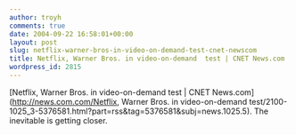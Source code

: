 ```yaml
---
author: troyh
comments: true
date: 2004-09-22 16:58:01+00:00
layout: post
slug: netflix-warner-bros-in-video-on-demand-test-cnet-newscom
title: Netflix, Warner Bros. in video-on-demand  test | CNET News.com
wordpress_id: 2815
---
```


[Netflix, Warner Bros. in video-on-demand  test | CNET News.com](http://news.com.com/Netflix, Warner Bros. in video-on-demand  test/2100-1025_3-5376581.html?part=rss&tag=5376581&subj=news.1025.5). The inevitable is getting closer.
